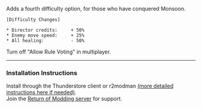 Adds a fourth difficulty option, for those who have conquered Monsoon.

```
[Difficulty Changes]

* Director credits:     + 50%
* Enemy move speed:     + 25%
* All healing:          - 50%
```

Turn off "Allow Rule Voting" in multiplayer.

---

### Installation Instructions
Install through the Thunderstore client or r2modman [(more detailed instructions here if needed)](https://return-of-modding.github.io/ModdingWiki/Playing/Getting-Started/).  
Join the [Return of Modding server](https://discord.gg/VjS57cszMq) for support.  